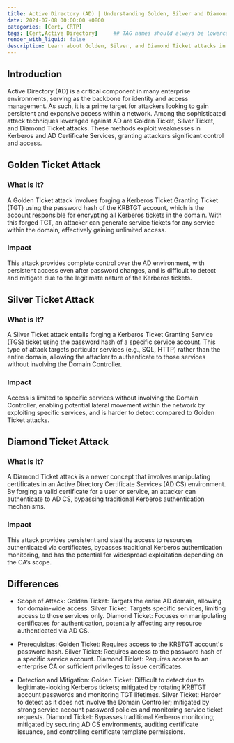 ```yaml
---
title: Active Directory (AD) | Understanding Golden, Silver and Diamond Ticket Attack
date: 2024-07-08 00:00:00 +0800
categories: [Cert, CRTP]
tags: [Cert,Active Directory]     ## TAG names should always be lowercase
render_with_liquid: false
description: Learn about Golden, Silver, and Diamond Ticket attacks in Active Directory (AD) and how they exploit vulnerabilities.
---
```


## **Introduction**
Active Directory (AD) is a critical component in many enterprise environments, serving as the backbone for identity and access management. As such, it is a prime target for attackers looking to gain persistent and expansive access within a network. Among the sophisticated attack techniques leveraged against AD are Golden Ticket, Silver Ticket, and Diamond Ticket attacks. These methods exploit weaknesses in Kerberos and AD Certificate Services, granting attackers significant control and access.

## **Golden Ticket Attack**
### What is It?
A Golden Ticket attack involves forging a Kerberos Ticket Granting Ticket (TGT) using the password hash of the KRBTGT account, which is the account responsible for encrypting all Kerberos tickets in the domain. With this forged TGT, an attacker can generate service tickets for any service within the domain, effectively gaining unlimited access.

### Impact
This attack provides complete control over the AD environment, with persistent access even after password changes, and is difficult to detect and mitigate due to the legitimate nature of the Kerberos tickets.

## **Silver Ticket Attack**
### What is It?
A Silver Ticket attack entails forging a Kerberos Ticket Granting Service (TGS) ticket using the password hash of a specific service account. This type of attack targets particular services (e.g., SQL, HTTP) rather than the entire domain, allowing the attacker to authenticate to those services without involving the Domain Controller.

### Impact
Access is limited to specific services without involving the Domain Controller, enabling potential lateral movement within the network by exploiting specific services, and is harder to detect compared to Golden Ticket attacks.

## **Diamond Ticket Attack**
### What is It?
A Diamond Ticket attack is a newer concept that involves manipulating certificates in an Active Directory Certificate Services (AD CS) environment. By forging a valid certificate for a user or service, an attacker can authenticate to AD CS, bypassing traditional Kerberos authentication mechanisms.

### Impact
This attack provides persistent and stealthy access to resources authenticated via certificates, bypasses traditional Kerberos authentication monitoring, and has the potential for widespread exploitation depending on the CA’s scope.

## **Differences**
- Scope of Attack:
Golden Ticket: Targets the entire AD domain, allowing for domain-wide access.
Silver Ticket: Targets specific services, limiting access to those services only.
Diamond Ticket: Focuses on manipulating certificates for authentication, potentially affecting any resource authenticated via AD CS.

- Prerequisites:
Golden Ticket: Requires access to the KRBTGT account's password hash.
Silver Ticket: Requires access to the password hash of a specific service account.
Diamond Ticket: Requires access to an enterprise CA or sufficient privileges to issue certificates.

- Detection and Mitigation:
Golden Ticket: Difficult to detect due to legitimate-looking Kerberos tickets; mitigated by rotating KRBTGT account passwords and monitoring TGT lifetimes.
Silver Ticket: Harder to detect as it does not involve the Domain Controller; mitigated by strong service account password policies and monitoring service ticket requests.
Diamond Ticket: Bypasses traditional Kerberos monitoring; mitigated by securing AD CS environments, auditing certificate issuance, and controlling certificate template permissions.